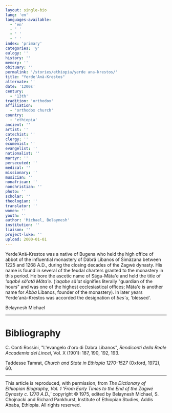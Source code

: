 ```yaml
---
layout: single-bio
lang: 'en'
languages-available:
  - 'en'
  - ' '
  - ' '
  - ' '
index: 'primary'
categories: 'y'
eulogy: ''
history: ''
memory: ''
obituary: ''
permalink: '/stories/ethiopia/yerde ana-krestos/'
title: "Yerde'Anä-Krestos"
alternate: ''
date: '1200s'
century:
  - '13th'
tradition: 'orthodox'
affiliation:
  - 'orthodox church'
country:
  - 'ethiopia'
ancient: ''
artist: ''
catechist: ''
clergy: ''
ecumenist: ''
evangelist: ''
nationalist: ''
martyr: ''
persecuted: ''
medical: ''
missionary: ''
musician: ''
nonafrican: ''
nonchristian: ''
photo: ''
scholar: ''
theologian: ''
translator: ''
women: ''
youth: ''
author: 'Michael, Belaynesh'
institution: ''
liaison: ''
project-luke: ''
upload: 2000-01-01
---
```



Yerde'An&auml;-Krestos was a native of Bugena who held the high office of abbot of the influential monastery of Däbrä Libanos of Šimäzana between 1225 and 1268 A.D., during the closing decades of the Zagwé dynasty. His name is found in several of the feudal charters granted to the monastery in this period. He bore the ascetic name of Säga-Mäta'e and held the title of *'aqabé sä'atä Mäta'e*. (*'aqabe sä'at* signifies literally "guardian of the hours" and was one of the highest ecclesiastical offices; Mäta'e is another name for *Abba* Libanos, founder of the monastery). In later years Yerde'anä-Krestos was accorded the designation of *bes'u*, 'blessed'.

Belaynesh Michael

---

# Bibliography

C. Conti Rossini, "L'evangelo d'oro di Dabra Libanos", *Rendiconti della Reale Accademia dei Lincei*, Vol. X (1901): 187, 190, 192, 193.

Taddesse Tamrat, *Church and State in Ethiopia 1270-1527* (Oxford, 1972), 60.

---

This article is reproduced, with permission, from *The Dictionary of Ethiopian Biography, Vol. 1 'From Early Times to the End of the Zagwé Dynasty c. 1270 A.D.,'* copyright &copy; 1975, edited by Belaynesh Michael, S. Chojnacki and Richard Pankhurst, Institute of Ethiopian Studies, Addis Ababa, Ethiopia.  All rights reserved.
